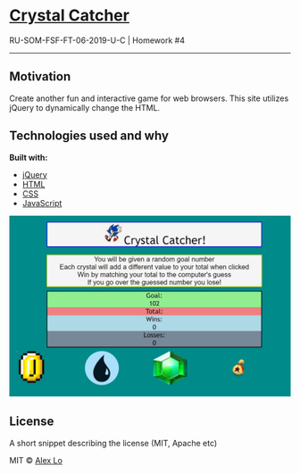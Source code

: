 # [Crystal Catcher](https://alexlo15.github.io/unit4game/)
RU-SOM-FSF-FT-06-2019-U-C | Homework #4

___

## Motivation
Create another fun and interactive game for web browsers. This site utilizes jQuery to dynamically change the HTML.

## Technologies used and why

**Built with:**
* [jQuery](https://jquery.com/)
* [HTML](https://www.w3schools.com/html/)
* [CSS](https://www.w3schools.com/css/)
* [JavaScript](https://www.javascript.com/)


![MemoryGame](crystal.JPG)




## License
A short snippet describing the license (MIT, Apache etc)

MIT © 
[Alex Lo](https://github.com/alexlo15)





